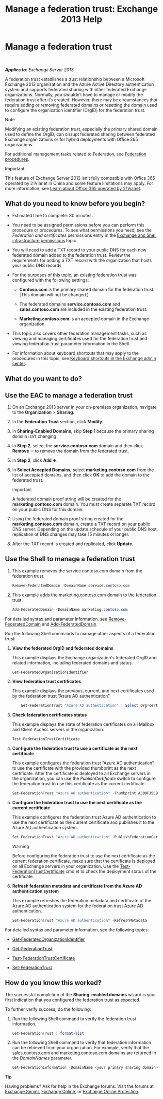 ﻿---
title: 'Manage a federation trust: Exchange 2013 Help'
TOCTitle: Manage a federation trust
ms:assetid: 0439839f-2052-4bc9-9d30-aa6e7d51b733
ms:mtpsurl: https://technet.microsoft.com/en-us/library/JJ673036(v=EXCHG.150)
ms:contentKeyID: 49289152
ms.date: 12/09/2016
mtps_version: v=EXCHG.150
---

# Manage a federation trust

 

_**Applies to:** Exchange Server 2013_


A federation trust establishes a trust relationship between a Microsoft Exchange 2013 organization and the Azure Active Directory authentication system and supports federated sharing with other federated Exchange organizations. Normally, you shouldn’t have to manage or modify the federation trust after it’s created. However, there may be circumstances that require adding or removing federated domains or resetting the domain used to configure the organization identifier (OrgID) for the federation trust.


> [!NOTE]
> Modifying an existing federation trust, especially the primary shared domain used to define the OrgID, can disrupt federated sharing between federated Exchange organizations or for hybrid deployments with Office 365 organizations.



For additional management tasks related to Federation, see [Federation procedures](federation-procedures-exchange-2013-help.md).


> [!IMPORTANT]
> This feature of Exchange Server 2013 isn’t fully compatible with Office 365 operated by 21Vianet in China and some feature limitations may apply. For more information, see <A href="https://go.microsoft.com/fwlink/?linkid=313640">Learn about Office 365 operated by 21Vianet</A>.



## What do you need to know before you begin?

  - Estimated time to complete: 30 minutes.

  - You need to be assigned permissions before you can perform this procedure or procedures. To see what permissions you need, see the *Federation and certificates* permissions entry in the [Exchange and Shell infrastructure permissions](exchange-and-shell-infrastructure-permissions-exchange-2013-help.md) topic.

  - You will need to add a TXT record to your public DNS for each new federated domain added to the federation trust. Review the requirements for adding a TXT record with the organization that hosts your public DNS records.

  - For the purposes of this topic, an existing federation trust was configured with the following settings:
    
      - **Contoso.com** is the primary shared domain for the federation trust. (This domain will not be changed.)
    
      - The federated domains **service.contoso.com** and **sales.contoso.com** are included in the existing federation trust.
    
      - **Marketing.contoso.com** is an accepted domain in the Exchange organization.

  - This topic also covers other federation management tasks, such as viewing and managing certificates used for the federation trust and viewing federation trust parameter information in the Shell.

  - For information about keyboard shortcuts that may apply to the procedures in this topic, see [Keyboard shortcuts in the Exchange admin center](keyboard-shortcuts-in-the-exchange-admin-center-exchange-online-protection-help.md).

## What do you want to do?

## Use the EAC to manage a federation trust

1.  On an Exchange 2013 server in your on-premises organization, navigate to the **Organization** \> **Sharing**.

2.  In the **Federation Trust** section, click **Modify**.

3.  In **Sharing-Enabled Domains**, skip **Step 1** because the primary sharing domain isn’t changing.

4.  In **Step 2**, select the **service.contoso.com** domain and then click **Remove** ![Remove icon](images/Dd362328.479b6ced-8d64-4277-a725-f17fea202b28(EXCHG.150).gif "Remove icon") to remove the domain from the federated trust.

5.  In **Step 2**, click **Add** ![Add Icon](images/JJ218640.c1e75329-d6d7-4073-a27d-498590bbb558(EXCHG.150).gif "Add Icon").

6.  In **Select Accepted Domains**, select **marketing.contoso.com** from the list of accepted domains, and then click **OK** to add the domain to the federated trust.
    

    > [!IMPORTANT]
    > A federated domain proof string will be created for the <STRONG>marketing.contoso.com</STRONG> domain. You must create separate TXT record on your public DNS for this domain.



7.  Using the federated domain proof string created for the **marketing.contoso.com** domain, create a TXT record on your public DNS server. Depending on the update schedule of your public DNS host, replication of DNS changes may take 15 minutes or longer.

8.  After the TXT record is created and replicated, click **Update**.

## Use the Shell to manage a federation trust

1.  This example removes the service.contoso.com domain from the federation trust.
    
    ```powershell
    Remove-FederatedDomain -DomainName service.contoso.com
    ```

2.  This example adds the marketing.contoso.com domain to the federation trust.
    
    ```powershell
    Add-FederatedDomain -DomainName marketing.contoso.com
    ```

For detailed syntax and parameter information, see [Remove-FederatedDomain](https://technet.microsoft.com/en-us/library/dd298128\(v=exchg.150\)) and [Add-FederatedDomain](https://technet.microsoft.com/en-us/library/dd351208\(v=exchg.150\)).

Run the following Shell commands to manage other aspects of a federation trust:

1.  **View the federated OrgID and federated domains**
    
    This example displays the Exchange organization's federated OrgID and related information, including federated domains and status.
    
    ```powershell
    Get-FederatedOrganizationIdentifier
    ```

2.  **View federation trust certificates**
    
    This example displays the previous, current, and next certificates used by the federation trust ”Azure AD authentication”.
    
    ```powershell
        Get-FederationTrust "Azure AD authentication" | Select Org*certificate
    ```
    
3.  **Check federation certificates status**
    
    This example displays the state of federation certificates on all Mailbox and Client Access servers in the organization.
    
    ```powershell
    Test-FederationTrustCertificate
    ```

4.  **Configure the federation trust to use a certificate as the next certificate**
    
    This example configures the federation trust ”Azure AD authentication” to use the certificate with the provided thumbprint as the next certificate. After the certificate is deployed to all Exchange servers in the organization, you can use the *PublishCertificate* switch to configure the federation trust to use this certificate as the current certificate.
    
    ```powershell
    Set-FederationTrust "Azure AD authentication" -Thumbprint AC00F35CBA8359953F4126E0984B5CCAFA2F4F17
    ```

5.  **Configure the federation trust to use the next certificate as the current certificate**
    
    This example configures the federation trust Azure AD authentication to use the next certificate as the current certificate and publishes it to the Azure AD authentication system.
    
    ```powershell
    Set-FederationTrust "Azure AD authentication" -PublishFederationCertificate
    ```
    

    > [!WARNING]
    > Before configuring the federation trust to use the next certificate as the current federation certificate, make sure that the certificate is deployed on all Exchange servers in your organization. Use the <A href="https://technet.microsoft.com/en-us/library/dd335228(v=exchg.150)">Test-FederationTrustCertificate</A> cmdlet to check the deployment status of the certificate.



6.  **Refresh federation metadata and certificate from the Azure AD authentication system**
    
    This example refreshes the federation metadata and certificate of the Azure AD authentication system for the federation trust Azure AD authentication.
    
    ```powershell
    Set-FederationTrust "Azure AD authentication" -RefreshMetadata
    ```

For detailed syntax and parameter information, see the following topics:

  - [Get-FederatedOrganizationIdentifier](https://technet.microsoft.com/en-us/library/dd298149\(v=exchg.150\))

  - [Get-FederationTrust](https://technet.microsoft.com/en-us/library/dd351262\(v=exchg.150\))

  - [Test-FederationTrustCertificate](https://technet.microsoft.com/en-us/library/dd335228\(v=exchg.150\))

  - [Set-FederationTrust](https://technet.microsoft.com/en-us/library/dd298034\(v=exchg.150\))

## How do you know this worked?

The successful completion of the **Sharing-enabled domains** wizard is your first indication that you configured the federation trust as expected.

To further verify success, do the following:

1.  Run the following Shell command to verify the federation trust information.
    
    ```powershell
    Get-FederationTrust | format-list
    ```

2.  Run the following Shell command to verify that federation information can be retrieved from your organization. For example, verify that the sales.contoso.com and marketing.contoso.com domains are returned in the *DomainNames* parameter.
    
    ```powershell
    Get-FederationInformation -DomainName <your primary sharing domain>
    ```


> [!TIP]
> Having problems? Ask for help in the Exchange forums. Visit the forums at <A href="https://go.microsoft.com/fwlink/p/?linkid=60612">Exchange Server</A>, <A href="https://go.microsoft.com/fwlink/p/?linkid=267542">Exchange Online</A>, or <A href="https://go.microsoft.com/fwlink/p/?linkid=285351">Exchange Online Protection</A>.



